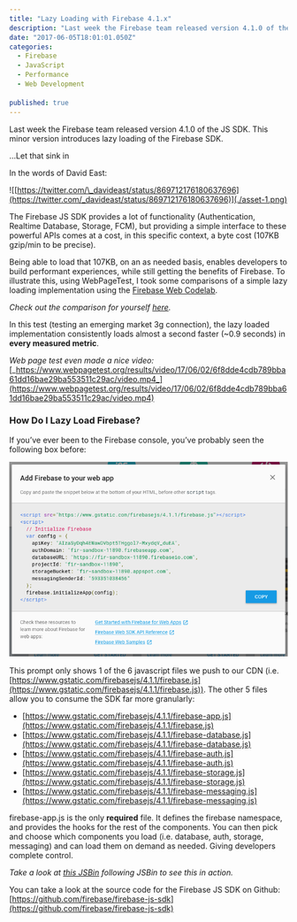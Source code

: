 ```yaml
---
title: "Lazy Loading with Firebase 4.1.x"
description: "Last week the Firebase team released version 4.1.0 of the JS SDK. This minor version introduces lazy loading of the Firebase SDK. The Firebase JS SDK provides a lot of functionality (Authentication…"
date: "2017-06-05T18:01:01.050Z"
categories: 
  - Firebase
  - JavaScript
  - Performance
  - Web Development

published: true
---
```


Last week the Firebase team released version 4.1.0 of the JS SDK. This minor version introduces lazy loading of the Firebase SDK.

…Let that sink in

In the words of David East:

![[https://twitter.com/\_davideast/status/869712176180637696](https://twitter.com/_davideast/status/869712176180637696)](./asset-1.png)

The Firebase JS SDK provides a lot of functionality (Authentication, Realtime Database, Storage, FCM), but providing a simple interface to these powerful APIs comes at a cost, in this specific context, a byte cost (107KB gzip/min to be precise).

Being able to load that 107KB, on an as needed basis, enables developers to build performant experiences, while still getting the benefits of Firebase. To illustrate this, using WebPageTest, I took some comparisons of a simple lazy loading implementation using the [Firebase Web Codelab](https://github.com/firebase/friendlychat/tree/master/web).

_Check out the comparison for yourself_ [_here_](https://www.webpagetest.org/video/compare.php?tests=170602_8T_bd0f3c1838b7f1307d1a3cfaf27c5aea,170602_C7_7f6496bd3239ebaeea37761bc8581530)_._

In this test (testing an emerging market 3g connection), the lazy loaded implementation consistently loads almost a second faster (~0.9 seconds) in **every measured metric**.

_Web page test even made a nice video:_ [_https://www.webpagetest.org/results/video/17/06/02/6f8dde4cdb789bba61dd16bae29ba553511c29ac/video.mp4_](https://www.webpagetest.org/results/video/17/06/02/6f8dde4cdb789bba61dd16bae29ba553511c29ac/video.mp4)

### How Do I Lazy Load Firebase?

If you’ve ever been to the Firebase console, you’ve probably seen the following box before:

![“Add Firebase to your web app” prompt in the Firebase console](./asset-2.png)

This prompt only shows 1 of the 6 javascript files we push to our CDN (i.e. [https://www.gstatic.com/firebasejs/4.1.1/firebase.js](https://www.gstatic.com/firebasejs/4.1.1/firebase.js)). The other 5 files allow you to consume the SDK far more granularly:

-   [https://www.gstatic.com/firebasejs/4.1.1/firebase-app.js](https://www.gstatic.com/firebasejs/4.1.1/firebase.js)
-   [https://www.gstatic.com/firebasejs/4.1.1/firebase-database.js](https://www.gstatic.com/firebasejs/4.1.1/firebase-database.js)
-   [https://www.gstatic.com/firebasejs/4.1.1/firebase-auth.js](https://www.gstatic.com/firebasejs/4.1.1/firebase-auth.js)
-   [https://www.gstatic.com/firebasejs/4.1.1/firebase-storage.js](https://www.gstatic.com/firebasejs/4.1.1/firebase-storage.js)
-   [https://www.gstatic.com/firebasejs/4.1.1/firebase-messaging.js](https://www.gstatic.com/firebasejs/4.1.1/firebase-messaging.js)

firebase-app.js is the only **required** file. It defines the firebase namespace, and provides the hooks for the rest of the components. You can then pick and choose which components you load (i.e. database, auth, storage, messaging) and can load them on demand as needed. Giving developers complete control.

_Take a look at [this JSBin](http://jshcrowthe.jsbin.com/zozuqeh/35/edit?js,console) following JSBin to see this in action._

You can take a look at the source code for the Firebase JS SDK on Github: [https://github.com/firebase/firebase-js-sdk](https://github.com/firebase/firebase-js-sdk)